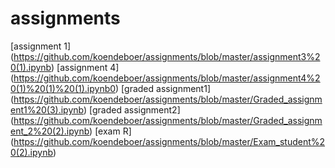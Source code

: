 # assignments
[assignment 1] (https://github.com/koendeboer/assignments/blob/master/assignment3%20(1).ipynb)
[assignment 4] (https://github.com/koendeboer/assignments/blob/master/assignment4%20(1)%20(1)%20(1).ipynb0)
[graded assignment1] (https://github.com/koendeboer/assignments/blob/master/Graded_assignment1%20(3).ipynb)
[graded assignment2] (https://github.com/koendeboer/assignments/blob/master/Graded_assignment_2%20(2).ipynb)
[exam R] (https://github.com/koendeboer/assignments/blob/master/Exam_student%20(2).ipynb)
